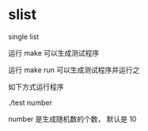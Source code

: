 # slist
single list

运行 make 可以生成测试程序

运行 make run 可以生成测试程序并运行之

如下方式运行程序

./test number

number 是生成随机数的个数， 默认是 10

